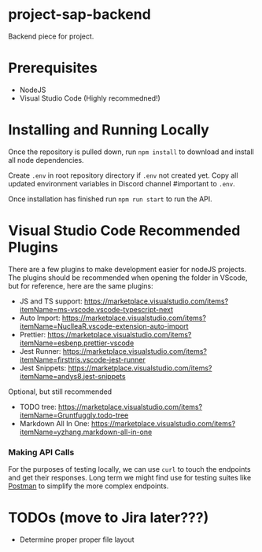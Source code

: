 # project-sap-backend

Backend piece for project.

# Prerequisites

-   NodeJS
-   Visual Studio Code (Highly recommedned!)

# Installing and Running Locally

Once the repository is pulled down, run `npm install` to download and install all node dependencies.

Create `.env` in root repository directory if `.env` not created yet. Copy all updated environment variables in Discord channel #important to `.env`.

Once installation has finished run `npm run start` to run the API.

# Visual Studio Code Recommended Plugins

There are a few plugins to make development easier for nodeJS projects. The plugins should be recommended when opening the folder in VScode, but for reference, here are the same plugins:

-   JS and TS support: https://marketplace.visualstudio.com/items?itemName=ms-vscode.vscode-typescript-next
-   Auto Import: https://marketplace.visualstudio.com/items?itemName=NuclleaR.vscode-extension-auto-import
-   Prettier: https://marketplace.visualstudio.com/items?itemName=esbenp.prettier-vscode
-   Jest Runner: https://marketplace.visualstudio.com/items?itemName=firsttris.vscode-jest-runner
-   Jest Snippets: https://marketplace.visualstudio.com/items?itemName=andys8.jest-snippets

Optional, but still recommended

-   TODO tree: https://marketplace.visualstudio.com/items?itemName=Gruntfuggly.todo-tree
-   Markdown All In One: https://marketplace.visualstudio.com/items?itemName=yzhang.markdown-all-in-one

### Making API Calls

For the purposes of testing locally, we can use `curl` to touch the endpoints and get their responses. Long term we might find use for testing suites like [Postman](https://www.postman.com/) to simplify the more complex endpoints.

# TODOs (move to Jira later???)

-   Determine proper proper file layout
